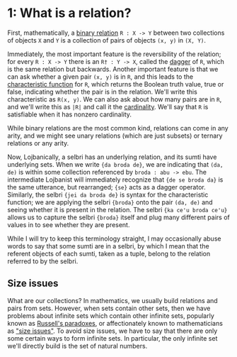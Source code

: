 # 1: What is a relation?

First, mathematically, a [binary
relation](https://en.wikipedia.org/wiki/Binary_relation) `R : X -> Y` between
two collections of objects `X` and `Y` is a collection of pairs of objects
`(x, y)` in `(X, Y)`.

Immediately, the most important feature is the reversibility of the relation;
for every `R : X -> Y` there is an `R† : Y -> X`, called the
[dagger](https://en.wikipedia.org/wiki/Dagger_category) of `R`, which is the
same relation but backwards. Another important feature is that we can ask
whether a given pair `(x, y)` is in `R`, and this leads to the [characteristic
function](https://en.wikipedia.org/wiki/Indicator_function) for `R`, which
returns the Boolean truth value, true or false, indicating whether the pair is
in the relation. We'll write this characteristic as `R(x, y)`. We can also ask
about how many pairs are in `R`, and we'll write this as `|R|` and call it the
[cardinality](https://en.wikipedia.org/wiki/Cardinality). We'll say that `R`
is satisfiable when it has nonzero cardinality.

While binary relations are the most common kind, relations can come in any
arity, and we might see unary relations (which are just subsets) or ternary
relations or any arity.

Now, Lojbanically, a selbri has an underlying relation, and its sumti have
underlying sets. When we write `{da broda de}`, we are indicating that `(da,
de)` is within some collection referenced by `broda : abu -> ebu`. The
intermediate Lojbanist will immediately recognize that `{de se broda da}` is
the same utterance, but rearranged; `{se}` acts as a dagger operator.
Similarly, the selbri `{jei da broda de}` is syntax for the characteristic
function; we are applying the selbri `{broda}` onto the pair `(da, de)` and
seeing whether it is present in the relation. The selbri `{ka ce'u broda
ce'u}` allows us to capture the selbri `{broda}` itself and plug many
different pairs of values in to see whether they are present.

While I will try to keep this terminology straight, I may occasionally abuse
words to say that some sumti are in a selbri, by which I mean that the
referent objects of each sumti, taken as a tuple, belong to the relation
referred to by the selbri.

## Size issues

What are our collections? In mathematics, we usually build relations and pairs
from sets. However, when sets contain other sets, then we have problems about
infinite sets which contain other infinite sets, popularly known as [Russell's
paradoxes](https://en.wikipedia.org/wiki/Russell%27s_paradox), or
affectionately known to mathematicians as ["size
issues"](https://math.stackexchange.com/questions/1971632/whats-behind-the-word-size-issues).
To avoid size issues, we have to say that there are only some certain ways to
form infinite sets. In particular, the only infinite set we'll directly build
is the set of natural numbers.
